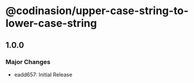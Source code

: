 # @codinasion/upper-case-string-to-lower-case-string

## 1.0.0

### Major Changes

- eadd657: Initial Release
